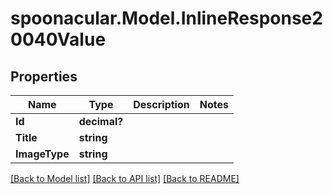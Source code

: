 # spoonacular.Model.InlineResponse20040Value
## Properties

Name | Type | Description | Notes
------------ | ------------- | ------------- | -------------
**Id** | **decimal?** |  | 
**Title** | **string** |  | 
**ImageType** | **string** |  | 

[[Back to Model list]](../README.md#documentation-for-models) [[Back to API list]](../README.md#documentation-for-api-endpoints) [[Back to README]](../README.md)

